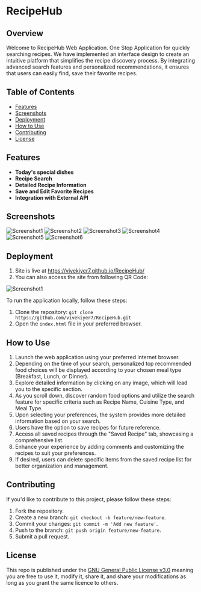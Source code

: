 
# RecipeHub

## Overview

Welcome to RecipeHub Web Application. One Stop Application for quickly searching recipes. We have implemented an interface design to create an intuitive platform that simplifies the recipe discovery process. By integrating advanced search features and personalized recommendations, it ensures that users can easily find, save their favorite recipes.

## Table of Contents

- [Features](#features)
- [Screenshots](#screenshots)
- [Deployment](#deployment)
- [How to Use](#how-to-use)
- [Contributing](#contributing)
- [License](#license)

## Features

- **Today's special dishes**
- **Recipe Search**
- **Detailed Recipe Information**
- **Save and Edit Favorite Recipes**
- **Integration with External API**

## Screenshots

![Screenshot1](/assets/images/finished_page_mainpage1.png)
![Screenshot2](/assets/images/finished_page_mainpage2.png)
![Screenshot3](/assets/images/finished_page_mainpage3.png)
![Screenshot4](/assets/images/finished_page_detail_page.png)
![Screenshot5](/assets/images/finished_page_saved_recipe.png)
![Screenshot6](/assets/images/finished_page_about_us.png)

## Deployment

1. Site is live at <https://vivekiyer7.github.io/RecipeHub/>
2. You can also access the site from following QR Code:

![Screenshot1](/assets/images/Recipehub_QRCode.png)

To run the application locally, follow these steps:

1. Clone the repository: `git clone https://github.com/vivekiyer7/RecipeHub.git`
2. Open the `index.html` file in your preferred browser.

## How to Use

1. Launch the web application using your preferred internet browser.
2. Depending on the time of your search, personalized top recommended food choices will be displayed according to your chosen meal type (Breakfast, Lunch, or Dinner).
3. Explore detailed information by clicking on any image, which will lead you to the specific section.
4. As you scroll down, discover random food options and utilize the search feature for specific criteria such as Recipe Name, Cuisine Type, and Meal Type.
5. Upon selecting your preferences, the system provides more detailed information based on your search.
6. Users have the option to save recipes for future reference.
7. Access all saved recipes through the "Saved Recipe" tab, showcasing a comprehensive list.
8. Enhance your experience by adding comments and customizing the recipes to suit your preferences.
9. If desired, users can delete specific items from the saved recipe list for better organization and management.

## Contributing

If you'd like to contribute to this project, please follow these steps:

1. Fork the repository.
2. Create a new branch: `git checkout -b feature/new-feature`.
3. Commit your changes: `git commit -m 'Add new feature'`.
4. Push to the branch: `git push origin feature/new-feature`.
5. Submit a pull request.

## License

This repo is published under the [GNU General Public License v3.0](LICENSE) meaning you are free to use it, modify it, share it, and share your modifications as long as you grant the same licence to others.

